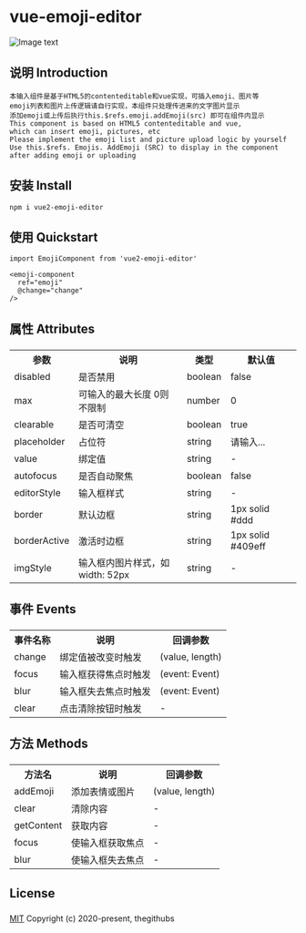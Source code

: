 # vue-emoji-editor

![Image text](https://img-cdn-aliyun.dcloud.net.cn/stream/plugin_screens/c7d536b0-e747-11ea-b015-5794bd84f21f_0.png?v=1598418218)

## 说明 Introduction
```
本输入组件是基于HTML5的contenteditable和vue实现，可插入emoji、图片等
emoji列表和图片上传逻辑请自行实现，本组件只处理传进来的文字图片显示
添加emoji或上传后执行this.$refs.emoji.addEmoji(src) 即可在组件内显示
This component is based on HTML5 contenteditable and vue, 
which can insert emoji, pictures, etc
Please implement the emoji list and picture upload logic by yourself
Use this.$refs. Emojis. AddEmoji (SRC) to display in the component 
after adding emoji or uploading
```

## 安装 Install
```
npm i vue2-emoji-editor
```

## 使用 Quickstart
```
import EmojiComponent from 'vue2-emoji-editor'

<emoji-component
  ref="emoji"
  @change="change"
/>
```

## 属性 Attributes
###
<table style="width: 100%;">
	<tr>
		<th>参数</th><th>说明</th><th>类型</th><th>默认值</th>
	</tr>
	<tr>
		<td>disabled</td><td>是否禁用</td><td>boolean</td><td>false</td>
	</tr>
	<tr>
		<td>max</td><td>可输入的最大长度  0则不限制</td><td>number</td><td>0</td>
	</tr>
	<tr>
		<td>clearable</td><td>是否可清空</td><td>boolean</td><td>true</td>
	</tr>
	<tr>
		<td>placeholder</td><td>占位符</td><td>string</td><td>请输入...</td>
	</tr>
	<tr>
		<td>value</td><td>绑定值</td><td>string</td><td>-</td>
	</tr>
	<tr>
		<td>autofocus</td><td>是否自动聚焦</td><td>boolean</td><td>false</td>
	</tr>
	<tr>
		<td>editorStyle</td><td>输入框样式</td><td>string</td><td>-</td>
	</tr>
	<tr>
		<td>border</td><td>默认边框</td><td>string</td><td>1px solid #ddd</td>
	</tr>
	<tr>
		<td>borderActive</td><td>激活时边框</td><td>string</td><td>1px solid #409eff</td>
	</tr>
	<tr>
		<td>imgStyle</td><td>输入框内图片样式，如width: 52px</td><td>string</td><td>-</td>
	</tr>
</table>


## 事件 Events
###
<table style="width: 100%;">
	<tr>
		<th>事件名称</th><th>说明</th><th>回调参数</th>
	</tr>
	<tr>
		<td>change</td><td>绑定值被改变时触发</td><td>(value, length)</td>
	</tr>
	<tr>
		<td>focus</td><td>输入框获得焦点时触发</td><td>(event: Event)</td>
	</tr>
	<tr>
		<td>blur</td><td>输入框失去焦点时触发</td><td>(event: Event)</td>
	</tr>
	<tr>
		<td>clear</td><td>点击清除按钮时触发</td><td>-</td>
	</tr>
</table>

## 方法 Methods
###
<table style="width: 100%;">
	<tr>
		<th>方法名</th><th>说明</th><th>回调参数</th>
	</tr>
	<tr>
		<td>addEmoji</td><td>添加表情或图片</td><td>(value, length)</td>
	</tr>
	<tr>
		<td>clear</td><td>清除内容</td><td>-</td>
	</tr>
	<tr>
		<td>getContent</td><td>获取内容</td><td>-</td>
	</tr>
	<tr>
		<td>focus</td><td>使输入框获取焦点</td><td>-</td>
	</tr>
	<tr>
		<td>blur</td><td>使输入框失去焦点</td><td>-</td>
	</tr>
</table>

## License
###
[MIT](http://opensource.org/licenses/MIT/)
Copyright (c) 2020-present, thegithubs

